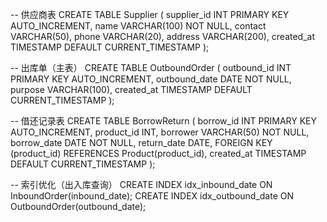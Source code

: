 -- 供应商表
CREATE TABLE Supplier (
    supplier_id INT PRIMARY KEY AUTO_INCREMENT,
    name VARCHAR(100) NOT NULL,
    contact VARCHAR(50),
    phone VARCHAR(20),
    address VARCHAR(200),
    created_at TIMESTAMP DEFAULT CURRENT_TIMESTAMP
);

-- 出库单（主表）
CREATE TABLE OutboundOrder (
    outbound_id INT PRIMARY KEY AUTO_INCREMENT,
    outbound_date DATE NOT NULL,
    purpose VARCHAR(100),
    created_at TIMESTAMP DEFAULT CURRENT_TIMESTAMP
);

-- 借还记录表
CREATE TABLE BorrowReturn (
    borrow_id INT PRIMARY KEY AUTO_INCREMENT,
    product_id INT,
    borrower VARCHAR(50) NOT NULL,
    borrow_date DATE NOT NULL,
    return_date DATE,
    FOREIGN KEY (product_id) REFERENCES Product(product_id),
    created_at TIMESTAMP DEFAULT CURRENT_TIMESTAMP
);

-- 索引优化（出入库查询）
CREATE INDEX idx_inbound_date ON InboundOrder(inbound_date);
CREATE INDEX idx_outbound_date ON OutboundOrder(outbound_date);
